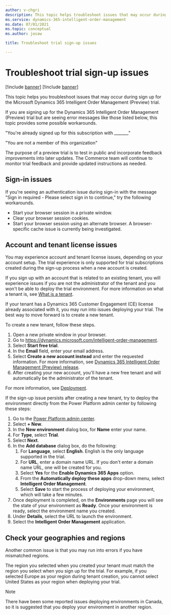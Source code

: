 ```yaml
---
author: v-chgri
description: This topic helps troubleshoot issues that may occur during sign up for the Microsoft Dynamics 365 Intelligent Order Management (Preview) trial.
ms.service: dynamics-365-intelligent-order-management
ms.date: 07/01/2021
ms.topic: conceptual
ms.author: josaw

title: Troubleshoot trial sign-up issues

---
```


# Troubleshoot trial sign-up issues

[!include [banner](includes/banner.md)]
[!include [banner](includes/preview-banner.md)]

This topic helps you troubleshoot issues that may occur during sign up for the Microsoft Dynamics 365 Intelligent Order Management (Preview) trial.

If you are signing up for the Dynamics 365 Intelligent Order Management (Preview) trial but are seeing error messages like those listed below, this topic provides some possible workarounds.

"You're already signed up for this subscription with \_______"

"You are not a member of this organization"

The purpose of a preview trial is to test in public and incorporate feedback improvements into later updates. The Commerce team will continue to monitor trial feedback and provide updated instructions as needed.

## Sign-in issues

If you're seeing an authentication issue during sign-in with the message "Sign in required - Please select sign in to continue," try the following workarounds.

- Start your browser session in a private window.
- Clear your browser session cookies.
- Start your browser session using an alternate browser. A browser-specific cache issue is currently being investigated.

## Account and tenant license issues

You may experience account and tenant license issues, depending on your account setup. The trial experience is only supported for trial subscriptions created during the sign-up process when a new account is created.

If you sign up with an account that is related to an existing tenant, you will experience issues if you are not the administrator of the tenant and you won't be able to deploy the trial environment. For more information on what a tenant is, see [What is a tenant](https://powerbi.microsoft.com/blog/what-is-a-tenant/).

If your tenant has a Dynamics 365 Customer Engagement (CE) license already associated with it, you may run into issues deploying your trial. The best way to move forward is to create a new tenant.

To create a new tenant, follow these steps.

1. Open a new private window in your browser.
1. Go to https://dynamics.microsoft.com/intelligent-order-management.
1. Select **Start free trial**.
1. In the **Email** field, enter your email address.
1. Select **Create a new account instead** and enter the requested information. For more information, see [Dynamics 365 Intelligent Order Management (Preview) release](https://community.dynamics.com/365/dynamics-365-intelligent-order-management/b/dynamics-365-intelligent-order-management-blog/posts/dynamics-365-intelligent-order-management-preview-release).
1. After creating your new account, you'll have a new free tenant and will automatically be the administrator of the tenant.

For more information, see [Deployment](deploy.md).

If the sign-up issue persists after creating a new tenant, try to deploy the environment directly from the Power Platform admin center by following these steps:

1. Go to the [Power Platform admin center](https://admin.powerplatform.microsoft.com/environments).
1. Select **+ New**.
1. In the **New environment** dialog box, for **Name** enter your name.
1. For **Type**, select **Trial**.
1. Select **Next**.
1. In the **Add database** dialog box, do the following: 
    1. For **Language**, select **English**. English is the only language supported in the trial. 
    1. For **URL**, enter a domain name URL. If you don't enter a domain name URL, one will be created for you. 
    1. Select **Yes** for the **Enable Dynamics 365 Apps** option. 
    1. From the **Automatically deploy these apps** drop-down menu, select **Intelligent Order Management**. 
    1. Select **Save** to start the process of deploying your environment, which will take a few minutes.
1. Once deployment is completed, on the **Environments** page you will see the state of your environment as **Ready**. Once your environment is ready, select the environment name you created.
1. Under **Details**, select the URL to launch the environment.
1. Select the **Intelligent Order Management** application.

## Check your geographies and regions

Another common issue is that you may run into errors if you have mismatched regions.

The region you selected when you created your tenant must match the region you select when you sign up for the trial. For example, if you selected Europe as your region during tenant creation, you cannot select United States as your region when deploying your trial.

> [!NOTE] 
> There have been some reported issues deploying environments in Canada, so it is suggested that you deploy your environment in another region.
